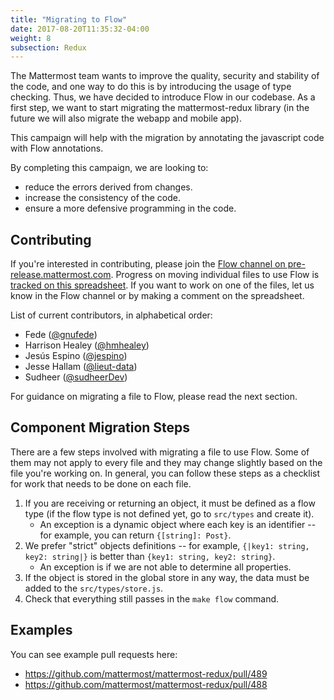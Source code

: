 ```yaml
---
title: "Migrating to Flow"
date: 2017-08-20T11:35:32-04:00
weight: 8
subsection: Redux
---
```


The Mattermost team wants to improve the quality, security and stability of the code, and one way to do this is by introducing the usage of type checking. Thus, we have decided to introduce Flow in our codebase. As a first step, we want to start migrating the mattermost-redux library (in the future we will also migrate the webapp and mobile app).

This campaign will help with the migration by annotating the javascript code with Flow annotations.

By completing this campaign, we are looking to:

- reduce the errors derived from changes.
- increase the consistency of the code.
- ensure a more defensive programming in the code.

## Contributing

If you're interested in contributing, please join the [Flow channel on pre-release.mattermost.com](https://pre-release.mattermost.com/core/channels/flow>). Progress on moving individual files to use Flow is [tracked on this spreadsheet](https://docs.google.com/spreadsheets/d/10FmRm5TgpsDIkpvqX1emwVYe33-NQShy4I7LZSZbkPA/edit?usp=sharing). If you want to work on one of the files, let us know in the Flow channel or by making a comment on the spreadsheet.

List of current contributors, in alphabetical order:

- Fede ([@gnufede](https://github.com/gnufede))
- Harrison Healey ([@hmhealey](https://github.com/hmhealey>))
- Jesús Espino ([@jespino](https://github.com/jespino>))
- Jesse Hallam ([@lieut-data](https://github.com/lieut-data>))
- Sudheer ([@sudheerDev](https://github.com/sudheerDev))

For guidance on migrating a file to Flow, please read the next section.

## Component Migration Steps

There are a few steps involved with migrating a file to use Flow. Some of them may not apply to every file and they may change slightly based on the file you're working on. In general, you can follow these steps as a checklist for work that needs to be done on each file.

1. If you are receiving or returning an object, it must be defined as a flow type (if the flow type is not defined yet, go to `src/types` and create it).
    - An exception is a dynamic object where each key is an identifier -- for example, you can return `{[string]: Post}`.
2. We prefer "strict" objects definitions -- for example, `{|key1: string, key2: string|}` is better than `{key1: string, key2: string}`.
    - An exception is if we are not able to determine all properties.
3. If the object is stored in the global store in any way, the data must be added to the `src/types/store.js`.
4. Check that everything still passes in the `make flow` command.

## Examples

You can see example pull requests here:

- https://github.com/mattermost/mattermost-redux/pull/489
- https://github.com/mattermost/mattermost-redux/pull/488
